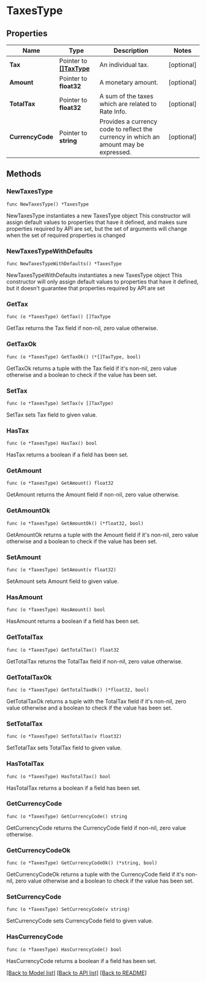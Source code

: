 # TaxesType

## Properties

Name | Type | Description | Notes
------------ | ------------- | ------------- | -------------
**Tax** | Pointer to [**[]TaxType**](TaxType.md) | An individual tax. | [optional] 
**Amount** | Pointer to **float32** | A monetary amount. | [optional] 
**TotalTax** | Pointer to **float32** | A sum of the taxes which are related to Rate Info. | [optional] 
**CurrencyCode** | Pointer to **string** | Provides a currency code to reflect the currency in which an amount may be expressed. | [optional] 

## Methods

### NewTaxesType

`func NewTaxesType() *TaxesType`

NewTaxesType instantiates a new TaxesType object
This constructor will assign default values to properties that have it defined,
and makes sure properties required by API are set, but the set of arguments
will change when the set of required properties is changed

### NewTaxesTypeWithDefaults

`func NewTaxesTypeWithDefaults() *TaxesType`

NewTaxesTypeWithDefaults instantiates a new TaxesType object
This constructor will only assign default values to properties that have it defined,
but it doesn't guarantee that properties required by API are set

### GetTax

`func (o *TaxesType) GetTax() []TaxType`

GetTax returns the Tax field if non-nil, zero value otherwise.

### GetTaxOk

`func (o *TaxesType) GetTaxOk() (*[]TaxType, bool)`

GetTaxOk returns a tuple with the Tax field if it's non-nil, zero value otherwise
and a boolean to check if the value has been set.

### SetTax

`func (o *TaxesType) SetTax(v []TaxType)`

SetTax sets Tax field to given value.

### HasTax

`func (o *TaxesType) HasTax() bool`

HasTax returns a boolean if a field has been set.

### GetAmount

`func (o *TaxesType) GetAmount() float32`

GetAmount returns the Amount field if non-nil, zero value otherwise.

### GetAmountOk

`func (o *TaxesType) GetAmountOk() (*float32, bool)`

GetAmountOk returns a tuple with the Amount field if it's non-nil, zero value otherwise
and a boolean to check if the value has been set.

### SetAmount

`func (o *TaxesType) SetAmount(v float32)`

SetAmount sets Amount field to given value.

### HasAmount

`func (o *TaxesType) HasAmount() bool`

HasAmount returns a boolean if a field has been set.

### GetTotalTax

`func (o *TaxesType) GetTotalTax() float32`

GetTotalTax returns the TotalTax field if non-nil, zero value otherwise.

### GetTotalTaxOk

`func (o *TaxesType) GetTotalTaxOk() (*float32, bool)`

GetTotalTaxOk returns a tuple with the TotalTax field if it's non-nil, zero value otherwise
and a boolean to check if the value has been set.

### SetTotalTax

`func (o *TaxesType) SetTotalTax(v float32)`

SetTotalTax sets TotalTax field to given value.

### HasTotalTax

`func (o *TaxesType) HasTotalTax() bool`

HasTotalTax returns a boolean if a field has been set.

### GetCurrencyCode

`func (o *TaxesType) GetCurrencyCode() string`

GetCurrencyCode returns the CurrencyCode field if non-nil, zero value otherwise.

### GetCurrencyCodeOk

`func (o *TaxesType) GetCurrencyCodeOk() (*string, bool)`

GetCurrencyCodeOk returns a tuple with the CurrencyCode field if it's non-nil, zero value otherwise
and a boolean to check if the value has been set.

### SetCurrencyCode

`func (o *TaxesType) SetCurrencyCode(v string)`

SetCurrencyCode sets CurrencyCode field to given value.

### HasCurrencyCode

`func (o *TaxesType) HasCurrencyCode() bool`

HasCurrencyCode returns a boolean if a field has been set.


[[Back to Model list]](../README.md#documentation-for-models) [[Back to API list]](../README.md#documentation-for-api-endpoints) [[Back to README]](../README.md)


